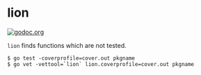 # lion

[![godoc.org][godoc-badge]][godoc]

`lion` finds functions which are not tested.

```
$ go test -coverprofile=cover.out pkgname
$ go vet -vettool=`lion` lion.coverprofile=cover.out pkgname
```

<!-- links -->
[godoc]: https://godoc.org/github.com/gostaticanalysis/lion
[godoc-badge]: https://img.shields.io/badge/godoc-reference-4F73B3.svg?style=flat-square&label=%20godoc.org

